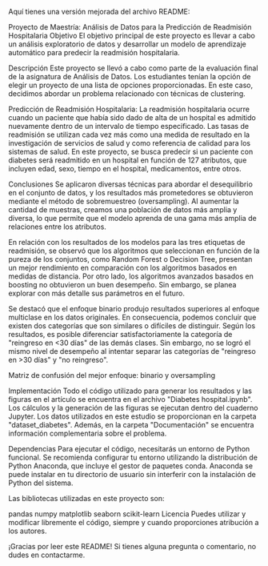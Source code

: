 Aquí tienes una versión mejorada del archivo README:

Proyecto de Maestría: Análisis de Datos para la Predicción de Readmisión Hospitalaria
Objetivo
El objetivo principal de este proyecto es llevar a cabo un análisis exploratorio de datos y desarrollar un modelo de aprendizaje automático para predecir la readmisión hospitalaria.

Descripción
Este proyecto se llevó a cabo como parte de la evaluación final de la asignatura de Análisis de Datos. Los estudiantes tenían la opción de elegir un proyecto de una lista de opciones proporcionadas. En este caso, decidimos abordar un problema relacionado con técnicas de clustering.

Predicción de Readmisión Hospitalaria: La readmisión hospitalaria ocurre cuando un paciente que había sido dado de alta de un hospital es admitido nuevamente dentro de un intervalo de tiempo especificado. Las tasas de readmisión se utilizan cada vez más como una medida de resultado en la investigación de servicios de salud y como referencia de calidad para los sistemas de salud. En este proyecto, se busca predecir si un paciente con diabetes será readmitido en un hospital en función de 127 atributos, que incluyen edad, sexo, tiempo en el hospital, medicamentos, entre otros.

Conclusiones
Se aplicaron diversas técnicas para abordar el desequilibrio en el conjunto de datos, y los resultados más prometedores se obtuvieron mediante el método de sobremuestreo (oversampling). Al aumentar la cantidad de muestras, creamos una población de datos más amplia y diversa, lo que permite que el modelo aprenda de una gama más amplia de relaciones entre los atributos.

En relación con los resultados de los modelos para las tres etiquetas de readmisión, se observó que los algoritmos que seleccionan en función de la pureza de los conjuntos, como Random Forest o Decision Tree, presentan un mejor rendimiento en comparación con los algoritmos basados en medidas de distancia. Por otro lado, los algoritmos avanzados basados en boosting no obtuvieron un buen desempeño. Sin embargo, se planea explorar con más detalle sus parámetros en el futuro.

Se destacó que el enfoque binario produjo resultados superiores al enfoque multiclase en los datos originales. En consecuencia, podemos concluir que existen dos categorías que son similares o difíciles de distinguir. Según los resultados, es posible diferenciar satisfactoriamente la categoría de "reingreso en <30 días" de las demás clases. Sin embargo, no se logró el mismo nivel de desempeño al intentar separar las categorías de "reingreso en >30 días" y "no reingreso".

Matriz de confusión del mejor enfoque: binario y oversampling

Implementación
Todo el código utilizado para generar los resultados y las figuras en el artículo se encuentra en el archivo "Diabetes hospital.ipynb". Los cálculos y la generación de las figuras se ejecutan dentro del cuaderno Jupyter. Los datos utilizados en este estudio se proporcionan en la carpeta "dataset_diabetes". Además, en la carpeta "Documentación" se encuentra información complementaria sobre el problema.

Dependencias
Para ejecutar el código, necesitarás un entorno de Python funcional. Se recomienda configurar tu entorno utilizando la distribución de Python Anaconda, que incluye el gestor de paquetes conda. Anaconda se puede instalar en tu directorio de usuario sin interferir con la instalación de Python del sistema.

Las bibliotecas utilizadas en este proyecto son:

pandas
numpy
matplotlib
seaborn
scikit-learn
Licencia
Puedes utilizar y modificar libremente el código, siempre y cuando proporciones atribución a los autores.

¡Gracias por leer este README! Si tienes alguna pregunta o comentario, no dudes en contactarme.
